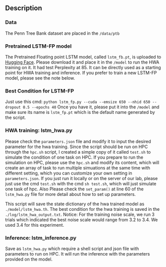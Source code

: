 ## Description

### Data

The Penn Tree Bank dataset are placed in the ```/data/ptb```

### Pretrained LSTM-FP model

The Pretrained Floating point LSTM model, called ```lstm_fb.pt```, is uploaded to [Hugging Face](https://huggingface.co/MarvinZhw/LSTM-FP-PTB/tree/main). Please download it and place it in the ```/model``` to run the HWA training on it. It had test Perplexity at 85. It can be directly used as a starting point for HWA training and inference. If you prefer to train a new LSTM-FP model, please see the note below.

### Best Condition for LSTM-FP

Just use this cmd:
```python lstm_fp.py --cuda --emsize 650 --nhid 650 --dropout 0.5 --epochs 40```
Once you have it, please put it into the ```/model``` and make sure its name is ```lstm_fp.pt``` which is the default name generated by the script.

### HWA training: lstm_hwa.py

Please check the ```parameters.json``` file and modify it to input the desired parameter for the hwa training. Since the script should be run on HPC through the ```hpc.sh``` script, I created a simple copy of it called ```test.sh``` to simulate the condition of one task on HPC. If you prepare to run the simulation on HPC, please use the ```hpc.sh``` and modify its content, which will create an array of task to run multiple simuations at the same time with different setting, which you can customize your own setting in ```parameters.json```. If you just run it locally or on the server of our lab, please just use the cmd ```test.sh``` with the cmd ```sh test.sh```, which will just simulate one task of hpc. Also Please check the ```set_param()``` at line 60 of the ```lstm_hwa.py``` file for more detail about how to set up parameters.  

This script will save the state dictionary of the hwa trained model as ```./model/lstm_hwa.th```. The best condition for the hwa training is saved in the ```./log/lstm_hwa_output.txt```. Notice: For the training noise scale, we run 3 trials which indicated the best noise scale would range from 3.2 to 3.4. We used 3.4 for this experiment.  

### Inference: lstm_inference.py

Save as ```lstm_hwa.py``` which require a shell script and json file with parameters to run on HPC. It will run the inference with the parameters provided on the model.
